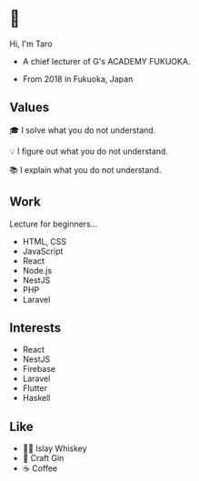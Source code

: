 # 👾

Hi, I'm Taro

- A chief lecturer of G's ACADEMY FUKUOKA.

- From 2018 in Fukuoka, Japan

## Values

🎓 I solve what you do not understand.

💡 I figure out what you do not understand.

📚 I explain what you do not understand.

## Work

Lecture for beginners...
  - HTML, CSS
  - JavaScript
  - React
  - Node.js
  - NestJS
  - PHP
  - Laravel

## Interests

- React
- NestJS
- Firebase
- Laravel
- Flutter
- Haskell

## Like

- 🏴󠁧󠁢󠁳󠁣󠁴󠁿🥃 Islay Whiskey
- 🥃 Craft Gin
- ☕ Coffee
